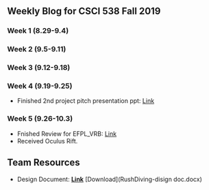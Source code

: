 ## Weekly Blog for CSCI 538 Fall 2019
### Week 1 (8.29-9.4)
### Week 2 (9.5-9.11)
### Week 3 (9.12-9.18)
### Week 4 (9.19-9.25)
* Finished 2nd project pitch presentation ppt: [Link](https://docs.google.com/presentation/d/1E8LGEj0UPF8qesy_zNgi-hjIeKeVihfnRKT3FRUYJCk/edit#slide=id.g1f87997393_0_782)

### Week 5 (9.26-10.3)
* Fnished Review for EFPL_VRB: [Link](https://piazza.com/class/jv4uff58gjj3se?cid=96)
* Received Oculus Rift.


## Team Resources
* Design Document: [**Link**](https://docs.google.com/document/d/17v2bZVIl01x1x3LMM5GwDfaFUdmsQX9AU4gWlhw2sLs/edit?usp=sharing) [Download](RushDiving-disign doc.docx)
